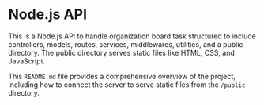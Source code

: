 # Node.js API

This is a Node.js API to handle organization board task structured to include controllers, models, routes, services, middlewares, utilities, and a public directory. The public directory serves static files like HTML, CSS, and JavaScript.

This `README.md` file provides a comprehensive overview of the project, including how to connect the server to serve static files from the `/public` directory.

